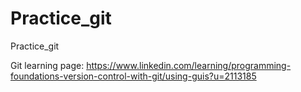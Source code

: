 # Practice_git
Practice_git

Git learning page: https://www.linkedin.com/learning/programming-foundations-version-control-with-git/using-guis?u=2113185

